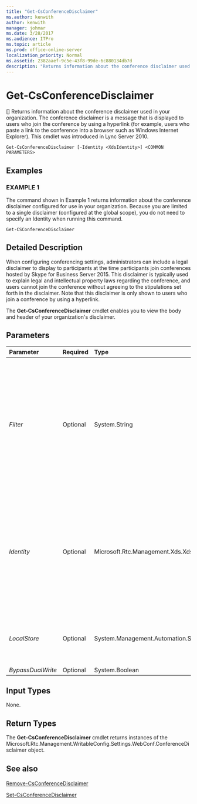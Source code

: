 ```yaml
---
title: "Get-CsConferenceDisclaimer"
ms.author: kenwith
author: kenwith
manager: johmar
ms.date: 3/28/2017
ms.audience: ITPro
ms.topic: article
ms.prod: office-online-server
localization_priority: Normal
ms.assetid: 2382aaef-9c5e-43f8-99de-6c880134db7d
description: "Returns information about the conference disclaimer used in your organization. The conference disclaimer is a message that is displayed to users who join the conference by using a hyperlink (for example, users who paste a link to the conference into a browser such as Windows Internet Explorer). This cmdlet was introduced in Lync Server 2010."
---
```


# Get-CsConferenceDisclaimer
[]
Returns information about the conference disclaimer used in your organization. The conference disclaimer is a message that is displayed to users who join the conference by using a hyperlink (for example, users who paste a link to the conference into a browser such as Windows Internet Explorer). This cmdlet was introduced in Lync Server 2010.
  
```
Get-CsConferenceDisclaimer [-Identity <XdsIdentity>] <COMMON PARAMETERS>

```

## Examples

### EXAMPLE 1

The command shown in Example 1 returns information about the conference disclaimer configured for use in your organization. Because you are limited to a single disclaimer (configured at the global scope), you do not need to specify an Identity when running this command.
  
```
Get-CSConferenceDisclaimer
```

## Detailed Description

When configuring conferencing settings, administrators can include a legal disclaimer to display to participants at the time participants join conferences hosted by Skype for Business Server 2015. This disclaimer is typically used to explain legal and intellectual property laws regarding the conference, and users cannot join the conference without agreeing to the stipulations set forth in the disclaimer. Note that this disclaimer is only shown to users who join a conference by using a hyperlink.
  
The **Get-CsConferenceDisclaimer** cmdlet enables you to view the body and header of your organization's disclaimer.
  
## Parameters

|**Parameter**|**Required**|**Type**|**Description**|
|:-----|:-----|:-----|:-----|
| _Filter_ <br/> |Optional  <br/> |System.String  <br/> |Enables you to use wildcard values when referencing a conference disclaimer. Because you can only have a single, global instance of the conference disclaimer, there is really no reason to ever use the Filter parameter. However, you can use the following syntax to reference the global disclaimer:  `-Filter "g*"`. That syntax brings back all the conference disclaimers that have an Identity that begins with the letter "g".  <br/> |
| _Identity_ <br/> |Optional  <br/> |Microsoft.Rtc.Management.Xds.XdsIdentity  <br/> |Unique Identity of the conference disclaimer. Because you can only have a single, global instance of the conference disclaimer, you do not need to specify an Identity when calling the **Get-CsConferenceDisclaimer** cmdlet. You can, however, use the following syntax to reference the global disclaimer: `-Identity global`.  <br/> |
| _LocalStore_ <br/> |Optional  <br/> |System.Management.Automation.SwitchParameter  <br/> |Retrieves the conference disclaimer data from the local replica of the Central Management store rather than from the Central Management store itself.  <br/> |
| _BypassDualWrite_ <br/> |Optional  <br/> |System.Boolean  <br/> |PARAMVALUE: $true | $false  <br/> |
   
## Input Types

None.
  
## Return Types

The **Get-CsConferenceDisclaimer** cmdlet returns instances of the Microsoft.Rtc.Management.WritableConfig.Settings.WebConf.ConferenceDisclaimer object.
  
## See also

#### 

[Remove-CsConferenceDisclaimer](remove-csconferencedisclaimer.md)
  
[Set-CsConferenceDisclaimer](set-csconferencedisclaimer.md)

